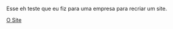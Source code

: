 Esse eh teste que eu fiz para uma empresa para recriar um site.

<a href="https://vitorvalentimsilva.github.io/trabalho/" target="_blank" rel="noopener noreferrer">O Site</a>